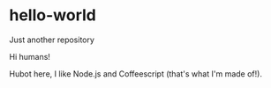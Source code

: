 # hello-world
Just another repository

Hi humans!

Hubot here, I like Node.js and Coffeescript (that's what I'm made of!).
